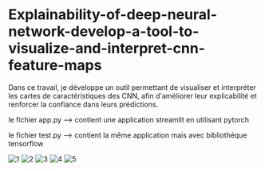 # Explainability-of-deep-neural-network-develop-a-tool-to-visualize-and-interpret-cnn-feature-maps

Dans ce travail, je développe un outil permettant de visualiser et interpréter les cartes de caractéristiques des CNN, afin d'améliorer leur explicabilité et renforcer la confiance dans leurs prédictions.

le fichier app.py --> contient une application streamlit en utilisant pytorch

le fichier test.py --> contient la même application mais avec bibliothéque tensorflow

![1](https://github.com/user-attachments/assets/f4b7f91e-0192-40fc-93d5-67d56c57f655)
![2](https://github.com/user-attachments/assets/312acfcb-2410-41bd-b33a-8cf1553f0131)
![3](https://github.com/user-attachments/assets/d5134798-6832-47d4-9694-3791b2431553)
![4](https://github.com/user-attachments/assets/eadc9e10-bdc9-41b8-9c7b-fc86b94c3cb8)
![5](https://github.com/user-attachments/assets/168d1b1f-ded4-46ab-80c6-9c7b04f26c96)
